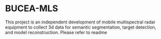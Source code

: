 # BUCEA-MLS
This project is an independent development of mobile multispectral radar equipment to collect 3d data for semantic segmentation, target detection, and model reconstruction. Please refer to readme

